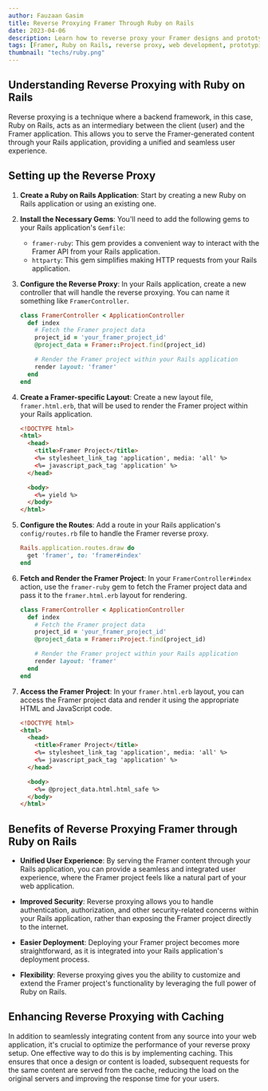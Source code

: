 ```yaml
---
author: Fauzaan Gasim
title: Reverse Proxying Framer Through Ruby on Rails
date: 2023-04-06
description: Learn how to reverse proxy your Framer designs and prototypes through a Ruby on Rails backend, enabling you to seamlessly integrate your designs into a web application.
tags: [Framer, Ruby on Rails, reverse proxy, web development, prototyping]
thumbnail: "techs/ruby.png"
---
```


## Understanding Reverse Proxying with Ruby on Rails

Reverse proxying is a technique where a backend framework, in this case, Ruby on Rails, acts as an intermediary between the client (user) and the Framer application. This allows you to serve the Framer-generated content through your Rails application, providing a unified and seamless user experience.

## Setting up the Reverse Proxy

1. **Create a Ruby on Rails Application**: Start by creating a new Ruby on Rails application or using an existing one.

2. **Install the Necessary Gems**: You'll need to add the following gems to your Rails application's `Gemfile`:
   - `framer-ruby`: This gem provides a convenient way to interact with the Framer API from your Rails application.
   - `httparty`: This gem simplifies making HTTP requests from your Rails application.

3. **Configure the Reverse Proxy**: In your Rails application, create a new controller that will handle the reverse proxying. You can name it something like `FramerController`.

   ```ruby
   class FramerController < ApplicationController
     def index
       # Fetch the Framer project data
       project_id = 'your_framer_project_id'
       @project_data = Framer::Project.find(project_id)

       # Render the Framer project within your Rails application
       render layout: 'framer'
     end
   end
   ```

4. **Create a Framer-specific Layout**: Create a new layout file, `framer.html.erb`, that will be used to render the Framer project within your Rails application.

   ```html
   <!DOCTYPE html>
   <html>
     <head>
       <title>Framer Project</title>
       <%= stylesheet_link_tag 'application', media: 'all' %>
       <%= javascript_pack_tag 'application' %>
     </head>

     <body>
       <%= yield %>
     </body>
   </html>
   ```

5. **Configure the Routes**: Add a route in your Rails application's `config/routes.rb` file to handle the Framer reverse proxy.

   ```ruby
   Rails.application.routes.draw do
     get 'framer', to: 'framer#index'
   end
   ```

6. **Fetch and Render the Framer Project**: In your `FramerController#index` action, use the `framer-ruby` gem to fetch the Framer project data and pass it to the `framer.html.erb` layout for rendering.

   ```ruby
   class FramerController < ApplicationController
     def index
       # Fetch the Framer project data
       project_id = 'your_framer_project_id'
       @project_data = Framer::Project.find(project_id)

       # Render the Framer project within your Rails application
       render layout: 'framer'
     end
   end
   ```

7. **Access the Framer Project**: In your `framer.html.erb` layout, you can access the Framer project data and render it using the appropriate HTML and JavaScript code.

   ```html
   <!DOCTYPE html>
   <html>
     <head>
       <title>Framer Project</title>
       <%= stylesheet_link_tag 'application', media: 'all' %>
       <%= javascript_pack_tag 'application' %>
     </head>

     <body>
       <%= @project_data.html.html_safe %>
     </body>
   </html>
   ```

## Benefits of Reverse Proxying Framer through Ruby on Rails

- **Unified User Experience**: By serving the Framer content through your Rails application, you can provide a seamless and integrated user experience, where the Framer project feels like a natural part of your web application.

- **Improved Security**: Reverse proxying allows you to handle authentication, authorization, and other security-related concerns within your Rails application, rather than exposing the Framer project directly to the internet.

- **Easier Deployment**: Deploying your Framer project becomes more straightforward, as it is integrated into your Rails application's deployment process.

- **Flexibility**: Reverse proxying gives you the ability to customize and extend the Framer project's functionality by leveraging the full power of Ruby on Rails.

## Enhancing Reverse Proxying with Caching

In addition to seamlessly integrating content from any source into your web application, it's crucial to optimize the performance of your reverse proxy setup. One effective way to do this is by implementing caching. This ensures that once a design or content is loaded, subsequent requests for the same content are served from the cache, reducing the load on the original servers and improving the response time for your users.